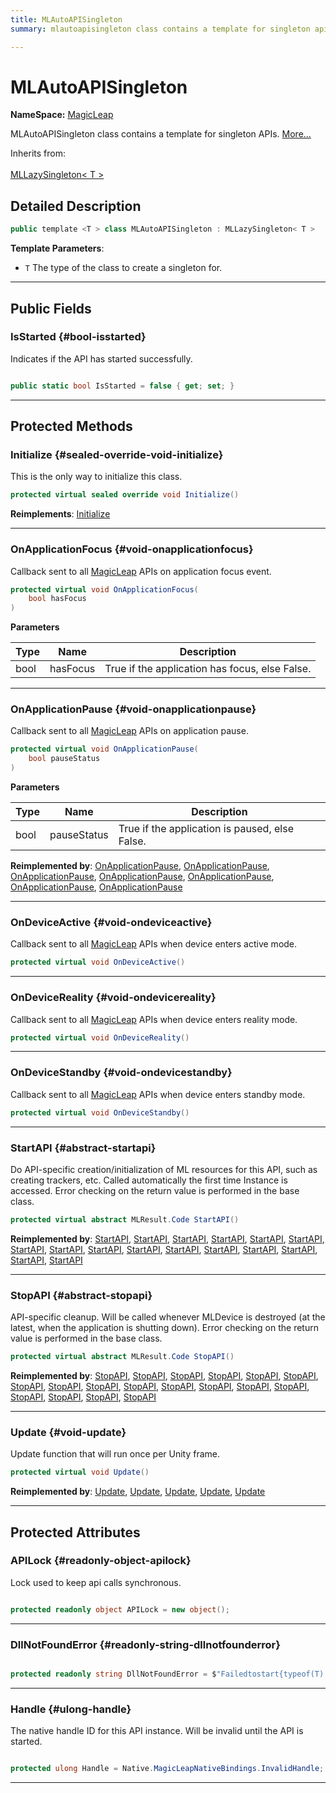 ```yaml
---
title: MLAutoAPISingleton
summary: mlautoapisingleton class contains a template for singleton apis. 

---
```


# MLAutoAPISingleton



**NameSpace:** 
[MagicLeap](/unity-api/api/UnityEngine.XR.MagicLeap/UnityEngine.XR.MagicLeap.md) 


MLAutoAPISingleton class contains a template for singleton APIs.   [More...](#detailed-description)  


Inherits from: <br></br>[MLLazySingleton< T >](/unity-api/api/UnityEngine.XR.MagicLeap/UnityEngine.XR.MagicLeap.MLLazySingleton.md)



## Detailed Description

```csharp
public template <T > class MLAutoAPISingleton : MLLazySingleton< T > 
```


**Template Parameters**: 

  * `T` The type of the class to create a singleton for. 






-----------



## Public Fields

### IsStarted {#bool-isstarted}

Indicates if the API has started successfully. 

```csharp

public static bool IsStarted = false { get; set; }

```






-----------

## Protected Methods

### Initialize {#sealed-override-void-initialize}

This is the only way to initialize this class. 

```csharp
protected virtual sealed override void Initialize()
```




**Reimplements**: [Initialize](/unity-api/api/UnityEngine.XR.MagicLeap/UnityEngine.XR.MagicLeap.MLLazySingleton.md#void-initialize)



-----------

### OnApplicationFocus {#void-onapplicationfocus}

Callback sent to all [MagicLeap](/unity-api/api/MagicLeap/MagicLeap.md) APIs on application focus event. 

```csharp
protected virtual void OnApplicationFocus(
    bool hasFocus
)
```


**Parameters**

| Type | Name  | Description  | 
|--|--|--|
| bool |hasFocus|True if the application has focus, else False. |






-----------

### OnApplicationPause {#void-onapplicationpause}

Callback sent to all [MagicLeap](/unity-api/api/MagicLeap/MagicLeap.md) APIs on application pause. 

```csharp
protected virtual void OnApplicationPause(
    bool pauseStatus
)
```


**Parameters**

| Type | Name  | Description  | 
|--|--|--|
| bool |pauseStatus|True if the application is paused, else False. |




**Reimplemented by**: [OnApplicationPause](/unity-api/api/UnityEngine.XR.MagicLeap/MLCVCamera/UnityEngine.XR.MagicLeap.MLCVCamera.md#override-void-onapplicationpause), [OnApplicationPause](/unity-api/api/UnityEngine.XR.MagicLeap/MLDepthCamera/UnityEngine.XR.MagicLeap.MLDepthCamera.md#override-void-onapplicationpause), [OnApplicationPause](/unity-api/api/UnityEngine.XR.MagicLeap/MLEyeCalibration/UnityEngine.XR.MagicLeap.MLEyeCalibration.md#override-void-onapplicationpause), [OnApplicationPause](/unity-api/api/UnityEngine.XR.MagicLeap/MLHeadsetFit/UnityEngine.XR.MagicLeap.MLHeadsetFit.md#override-void-onapplicationpause), [OnApplicationPause](/unity-api/api/UnityEngine.XR.MagicLeap/MLMarkerTracker/UnityEngine.XR.MagicLeap.MLMarkerTracker.md#override-void-onapplicationpause), [OnApplicationPause](/unity-api/api/UnityEngine.XR.MagicLeap/MLVoice/UnityEngine.XR.MagicLeap.MLVoice.md#override-void-onapplicationpause), [OnApplicationPause](/unity-api/api/UnityEngine.XR.MagicLeap/MLWorldCamera/UnityEngine.XR.MagicLeap.MLWorldCamera.md#override-void-onapplicationpause)



-----------

### OnDeviceActive {#void-ondeviceactive}

Callback sent to all [MagicLeap](/unity-api/api/MagicLeap/MagicLeap.md) APIs when device enters active mode. 

```csharp
protected virtual void OnDeviceActive()
```






-----------

### OnDeviceReality {#void-ondevicereality}

Callback sent to all [MagicLeap](/unity-api/api/MagicLeap/MagicLeap.md) APIs when device enters reality mode. 

```csharp
protected virtual void OnDeviceReality()
```






-----------

### OnDeviceStandby {#void-ondevicestandby}

Callback sent to all [MagicLeap](/unity-api/api/MagicLeap/MagicLeap.md) APIs when device enters standby mode. 

```csharp
protected virtual void OnDeviceStandby()
```






-----------

### StartAPI {#abstract-startapi}

Do API-specific creation/initialization of ML resources for this API, such as creating trackers, etc. Called automatically the first time  Instance  is accessed. Error checking on the return value is performed in the base class. 

```csharp
protected virtual abstract MLResult.Code StartAPI()
```




**Reimplemented by**: [StartAPI](/unity-api/api/UnityEngine.XR.MagicLeap/MLAnchors/UnityEngine.XR.MagicLeap.MLAnchors.md#override-startapi), [StartAPI](/unity-api/api/UnityEngine.XR.MagicLeap/MLCVCamera/UnityEngine.XR.MagicLeap.MLCVCamera.md#override-startapi), [StartAPI](/unity-api/api/UnityEngine.XR.MagicLeap/MLDepthCamera/UnityEngine.XR.MagicLeap.MLDepthCamera.md#override-startapi), [StartAPI](/unity-api/api/UnityEngine.XR.MagicLeap/MLEyeCalibration/UnityEngine.XR.MagicLeap.MLEyeCalibration.md#override-startapi), [StartAPI](/unity-api/api/UnityEngine.XR.MagicLeap/MLEyeCamera/UnityEngine.XR.MagicLeap.MLEyeCamera.md#override-startapi), [StartAPI](/unity-api/api/UnityEngine.XR.MagicLeap/MLFacialExpression/UnityEngine.XR.MagicLeap.MLFacialExpression.md#override-startapi), [StartAPI](/unity-api/api/UnityEngine.XR.MagicLeap/MLGazeRecognition/UnityEngine.XR.MagicLeap.MLGazeRecognition.md#override-startapi), [StartAPI](/unity-api/api/UnityEngine.XR.MagicLeap/MLHeadsetFit/UnityEngine.XR.MagicLeap.MLHeadsetFit.md#override-startapi), [StartAPI](/unity-api/api/UnityEngine.XR.MagicLeap/MLMarkerTracker/UnityEngine.XR.MagicLeap.MLMarkerTracker.md#override-startapi), [StartAPI](/unity-api/api/UnityEngine.XR.MagicLeap/MLNotifications/UnityEngine.XR.MagicLeap.MLNotifications.md#override-startapi), [StartAPI](/unity-api/api/UnityEngine.XR.MagicLeap/MLPermissions/UnityEngine.XR.MagicLeap.MLPermissions.md#override-startapi), [StartAPI](/unity-api/api/UnityEngine.XR.MagicLeap/MLPowerManager/UnityEngine.XR.MagicLeap.MLPowerManager.md#override-startapi), [StartAPI](/unity-api/api/UnityEngine.XR.MagicLeap/MLSpace/UnityEngine.XR.MagicLeap.MLSpace.md#override-startapi), [StartAPI](/unity-api/api/UnityEngine.XR.MagicLeap/MLVoice/UnityEngine.XR.MagicLeap.MLVoice.md#override-startapi), [StartAPI](/unity-api/api/UnityEngine.XR.MagicLeap/MLWebRTC/UnityEngine.XR.MagicLeap.MLWebRTC.md#override-startapi), [StartAPI](/unity-api/api/UnityEngine.XR.MagicLeap/MLWorldCamera/UnityEngine.XR.MagicLeap.MLWorldCamera.md#override-startapi)



-----------

### StopAPI {#abstract-stopapi}

API-specific cleanup. Will be called whenever MLDevice is destroyed (at the latest, when the application is shutting down). Error checking on the return value is performed in the base class. 

```csharp
protected virtual abstract MLResult.Code StopAPI()
```




**Reimplemented by**: [StopAPI](/unity-api/api/UnityEngine.XR.MagicLeap/MLAnchors/UnityEngine.XR.MagicLeap.MLAnchors.md#override-stopapi), [StopAPI](/unity-api/api/UnityEngine.XR.MagicLeap/MLAudioInput/UnityEngine.XR.MagicLeap.MLAudioInput.md#override-stopapi), [StopAPI](/unity-api/api/UnityEngine.XR.MagicLeap/MLAudioOutput/UnityEngine.XR.MagicLeap.MLAudioOutput.md#override-stopapi), [StopAPI](/unity-api/api/UnityEngine.XR.MagicLeap/MLCVCamera/UnityEngine.XR.MagicLeap.MLCVCamera.md#override-stopapi), [StopAPI](/unity-api/api/UnityEngine.XR.MagicLeap/MLDepthCamera/UnityEngine.XR.MagicLeap.MLDepthCamera.md#override-stopapi), [StopAPI](/unity-api/api/UnityEngine.XR.MagicLeap/MLEyeCalibration/UnityEngine.XR.MagicLeap.MLEyeCalibration.md#override-stopapi), [StopAPI](/unity-api/api/UnityEngine.XR.MagicLeap/MLEyeCamera/UnityEngine.XR.MagicLeap.MLEyeCamera.md#override-stopapi), [StopAPI](/unity-api/api/UnityEngine.XR.MagicLeap/MLFacialExpression/UnityEngine.XR.MagicLeap.MLFacialExpression.md#override-stopapi), [StopAPI](/unity-api/api/UnityEngine.XR.MagicLeap/MLGazeRecognition/UnityEngine.XR.MagicLeap.MLGazeRecognition.md#override-stopapi), [StopAPI](/unity-api/api/UnityEngine.XR.MagicLeap/MLHeadsetFit/UnityEngine.XR.MagicLeap.MLHeadsetFit.md#override-stopapi), [StopAPI](/unity-api/api/UnityEngine.XR.MagicLeap/MLMarkerTracker/UnityEngine.XR.MagicLeap.MLMarkerTracker.md#override-stopapi), [StopAPI](/unity-api/api/UnityEngine.XR.MagicLeap/MLNotifications/UnityEngine.XR.MagicLeap.MLNotifications.md#override-stopapi), [StopAPI](/unity-api/api/UnityEngine.XR.MagicLeap/MLPermissions/UnityEngine.XR.MagicLeap.MLPermissions.md#override-stopapi), [StopAPI](/unity-api/api/UnityEngine.XR.MagicLeap/MLPowerManager/UnityEngine.XR.MagicLeap.MLPowerManager.md#override-stopapi), [StopAPI](/unity-api/api/UnityEngine.XR.MagicLeap/MLSpace/UnityEngine.XR.MagicLeap.MLSpace.md#override-stopapi), [StopAPI](/unity-api/api/UnityEngine.XR.MagicLeap/MLVoice/UnityEngine.XR.MagicLeap.MLVoice.md#override-stopapi), [StopAPI](/unity-api/api/UnityEngine.XR.MagicLeap/MLWebRTC/UnityEngine.XR.MagicLeap.MLWebRTC.md#override-stopapi), [StopAPI](/unity-api/api/UnityEngine.XR.MagicLeap/MLWorldCamera/UnityEngine.XR.MagicLeap.MLWorldCamera.md#override-stopapi)



-----------

### Update {#void-update}

Update function that will run once per Unity frame. 

```csharp
protected virtual void Update()
```




**Reimplemented by**: [Update](/unity-api/api/UnityEngine.XR.MagicLeap/MLAudioInput/UnityEngine.XR.MagicLeap.MLAudioInput.md#override-void-update), [Update](/unity-api/api/UnityEngine.XR.MagicLeap/MLAudioOutput/UnityEngine.XR.MagicLeap.MLAudioOutput.md#override-void-update), [Update](/unity-api/api/UnityEngine.XR.MagicLeap/MLMarkerTracker/UnityEngine.XR.MagicLeap.MLMarkerTracker.md#override-void-update), [Update](/unity-api/api/UnityEngine.XR.MagicLeap/MLPermissions/UnityEngine.XR.MagicLeap.MLPermissions.md#override-void-update), [Update](/unity-api/api/UnityEngine.XR.MagicLeap/MLWebRTC/UnityEngine.XR.MagicLeap.MLWebRTC.md#override-void-update)



-----------

## Protected Attributes

### APILock {#readonly-object-apilock}

Lock used to keep api calls synchronous. 

```csharp

protected readonly object APILock = new object();

```






-----------

### DllNotFoundError {#readonly-string-dllnotfounderror}

```csharp

protected readonly string DllNotFoundError = $"Failedtostart{typeof(T).Name}PI.ThisPIisonlyavailableondeviceorwhenrunninginsidetheUnityeditorwithMagicLeapppSimulatorenabled.";

```






-----------

### Handle {#ulong-handle}

The native handle ID for this API instance. Will be invalid until the API is started. 

```csharp

protected ulong Handle = Native.MagicLeapNativeBindings.InvalidHandle;

```






-----------

